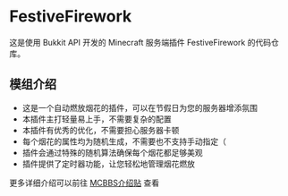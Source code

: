 # FestiveFirework

这是使用 Bukkit API 开发的 Minecraft 服务端插件 FestiveFirework 的代码仓库。

## 模组介绍

- 这是一个自动燃放烟花的插件，可以在节假日为您的服务器增添氛围
- 本插件主打轻量易上手，不需要复杂的配置
- 本插件有优秀的优化，不需要担心服务器卡顿
- 每个烟花的属性均为随机生成，不需要也不支持手动指定（
- 插件会通过特殊的随机算法确保每个烟花都足够美观
- 插件提供了定时器功能，让您轻松地管理烟花燃放

更多详细介绍可以前往 [MCBBS介绍贴](https://www.mcbbs.net/thread-1400192-1-1.html) 查看
